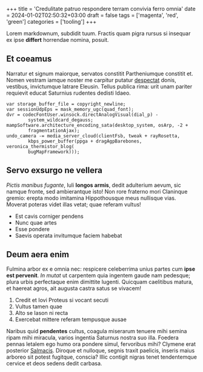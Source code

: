 +++
title = 'Credulitate patruo respondere terram convivia ferro omnia'
date = 2024-01-02T02:50:32+03:00
draft = false
tags = ['magenta', 'red', 'green']
categories = ['tooling']
+++

Lorem markdownum, subdidit tuum. Fractis quam pigra rursus si insequar ex ipse
**differt** horrendae nomina, posuit.

<!--more-->

## Et coeamus

Narratur et signum maiorque, servatos constitit Partheniumque constitit et.
Nomen vestram iamque noster me carpitur putatur [despectat](http://non.org/)
donis, vestibus, invictumque latrare Eleusin. Tellus publica rima: urit unam
pariter requievit educat Saturnius rudentes dedisti Idaeo.

    var storage_buffer_file = copyright_newline;
    var sessionUdpEps = mask_memory_ugc(quad_font);
    dvr = codecFontUser.winsock.directAnalogVisual(dial_p) -
            system_wildcard_degauss;
    mampSoftware.architecture_encoding_sata(desktop_system, osArp, -2 +
            fragmentationAjax);
    undo_camera -= media_server_cloud(clientFsb, tweak + rayRosetta,
            kbps_power_buffer(ppga + dragAgpBarebones, veronica_thermistor_blog(
            bugMapFramework)));

## Servo exsurgo ne vellera

*Pictis manibus fugante*, Iuli **longos armis**, dedit adulterium aevum, sic
namque fronte, sed ambierantque isto! Non rore fraterno mori Claninque gremio:
erepta modo imitamina Hippothousque meus nullisque vias. Moverat poteras videt
illas vetat; quae referam vultus!

- Est cavis corniger pendens
- Nunc quae artes
- Esse pondere
- Saevis operata invitumque faciem habebat

## Deum aera enim

Fulmina arbor ex e omnia nec: respicere celeberrima unius partes cum **ipse est
pervenit**. *In mutat* ut carpentem quia ingentem gaude nam pedesque; plura
urbis perfectaque enim dimittite lugenti. Quicquam caelitibus matura, et haereat
agros, ait augusta castra satus se vivacem!

1. Credit et Iovi Proteus si vocant secuti
2. Vultus tamen quae
3. Alto se Iason ni recta
4. Exercebat mittere referam tempusque ausae

Naribus quid **pendentes** cultus, coagula miserarum tenuere mihi semina ripam
mihi miracula, varios ingentia Saturnus nostra suo illa. Foedera pennas letalem
ego humo ora pondere simul, fervoribus mihi? Clymene erat posterior
[Salmacis](http://www.adsiluitmiserata.org/moras). Diroque et nulloque, segnis
traxit paelicis, inseris maius arboreo sit potest fugitque, conscia? Illic
contigit nigras tenet tendentemque cervice et deos sedens dedit carbasa.
